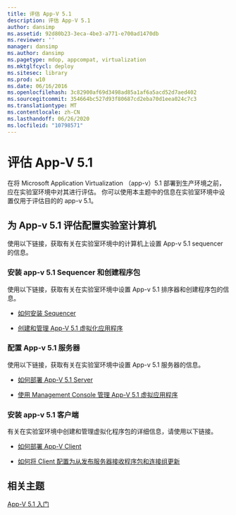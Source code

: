 ```yaml
---
title: 评估 App-V 5.1
description: 评估 App-V 5.1
author: dansimp
ms.assetid: 92d80b23-3eca-4be3-a771-e700ad1470db
ms.reviewer: ''
manager: dansimp
ms.author: dansimp
ms.pagetype: mdop, appcompat, virtualization
ms.mktglfcycl: deploy
ms.sitesec: library
ms.prod: w10
ms.date: 06/16/2016
ms.openlocfilehash: 3c82900af69d3498ad85a1af6a5acd52d7aed402
ms.sourcegitcommit: 354664bc527d93f80687cd2eba70d1eea024c7c3
ms.translationtype: MT
ms.contentlocale: zh-CN
ms.lasthandoff: 06/26/2020
ms.locfileid: "10798571"
---
```

# 评估 App-V 5.1


在将 Microsoft Application Virtualization （app-v）5.1 部署到生产环境之前，应在实验室环境中对其进行评估。 你可以使用本主题中的信息在实验室环境中设置仅用于评估目的的 app-v 5.1。

## 为 App-v 5.1 评估配置实验室计算机


使用以下链接，获取有关在实验室环境中的计算机上设置 App-v 5.1 sequencer 的信息。

### 安装 app-v 5.1 Sequencer 和创建程序包

使用以下链接，获取有关在实验室环境中设置 App-v 5.1 排序器和创建程序包的信息。

-   [如何安装 Sequencer](how-to-install-the-sequencer-51beta-gb18030.md)

-   [创建和管理 App-V 5.1 虚拟化应用程序](creating-and-managing-app-v-51-virtualized-applications.md)

### <a href="" id="configuring-the-app-v-5-1-server-"></a>配置 App-v 5.1 服务器

使用以下链接，获取有关在实验室环境中设置 App-v 5.1 服务器的信息。

-   [如何部署 App-V 5.1 Server](how-to-deploy-the-app-v-51-server.md)

-   [使用 Management Console 管理 App-V 5.1 虚拟应用程序](administering-app-v-51-virtual-applications-by-using-the-management-console.md)

### 安装 app-v 5.1 客户端

有关在实验室环境中创建和管理虚拟化程序包的详细信息，请使用以下链接。

-   [如何部署 App-V Client](how-to-deploy-the-app-v-client-51gb18030.md)

-   [如何将 Client 配置为从发布服务器接收程序包和连接组更新](how-to-configure-the-client-to-receive-package-and-connection-groups-updates-from-the-publishing-server-51.md)






## 相关主题


[App-V 5.1 入门](getting-started-with-app-v-51.md)

 

 





